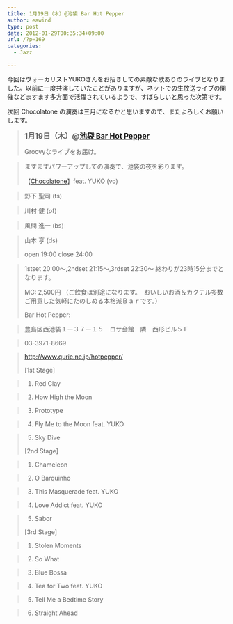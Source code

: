```yaml
---
title: 1月19日（木）@池袋 Bar Hot Pepper
author: eawind
type: post
date: 2012-01-29T00:35:34+09:00
url: /?p=169
categories:
  - Jazz

---
```

今回はヴォーカリストYUKOさんをお招きしての素敵な歌ありのライブとなりました。以前に一度共演していたことがありますが、ネットでの生放送ライブの開催などますます多方面で活躍されているようで、すばらしいと思った次第です。

次回 Chocolatone の演奏は三月になるかと思いますので、またよろしくお願いします。

> <big><strong>1月19日（木）@<a href="http://jazzhotpepper.com/" target="_blank" rel="noopener noreferrer">池袋 Bar Hot Pepper</a></strong></big>
> 
> Groovyなライブをお届け。
  
> ますますパワーアップしての演奏で、池袋の夜を彩ります。
> 
> 【[Chocolatone][1]】feat. YUKO (vo)
  
> 野下 聖司 (ts)
  
> 川村 健 (pf)
  
> 風間 進一 (bs)
  
> 山本 亨 (ds)
> 
> open 19:00 close 24:00
  
> 1stset 20:00〜,2ndset 21:15〜,3rdset 22:30〜 終わりが23時15分までとなります。 
> 
> MC: 2,500円 （ご飲食は別途になります。　おいしいお酒＆カクテル多数ご用意した気軽にたのしめる本格派Ｂａｒです。）
> 
> Bar Hot Pepper: 
  
> 豊島区西池袋１ー３７ー１５　ロサ会館　隣　西形ビル５Ｆ
  
> 03-3971-8669
  
> <a href="http://jazzhotpepper.com/" target="_blank" rel="noopener noreferrer">http://www.qurie.ne.jp/hotpepper/</a>
> 
> [1st Stage]
  
> 1. Red Clay
  
> 2. How High the Moon
  
> 3. Prototype
  
> 4. Fly Me to the Moon feat. YUKO
  
> 5. Sky Dive
> 
> [2nd Stage]
  
> 1. Chameleon
  
> 2. O Barquinho
  
> 3. This Masquerade feat. YUKO
  
> 4. Love Addict feat. YUKO
  
> 5. Sabor
> 
> [3rd Stage]
  
> 1. Stolen Moments
  
> 2. So What
  
> 3. Blue Bossa
  
> 4. Tea for Two feat. YUKO
  
> 5. Tell Me a Bedtime Story
  
> 6. Straight Ahead

 [1]: http://www.eawind.net/?page_id=930
